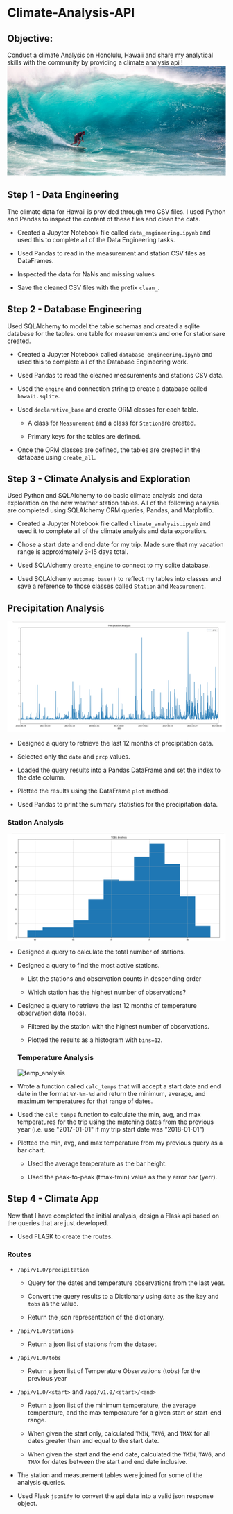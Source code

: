 # Climate-Analysis-API
## Objective:
Conduct a climate Analysis on Honolulu, Hawaii and share my analytical skills with the community by providing a climate analysis api !
![surfs-up](images/surfs-up.jpeg)

## Step 1 - Data Engineering
The climate data for Hawaii is provided through two CSV files. I used Python and Pandas to inspect the content of these files and clean the data.
* Created a Jupyter Notebook file called `data_engineering.ipynb` and used this to complete all of the Data Engineering tasks.

* Used Pandas to read in the measurement and station CSV files as DataFrames.

* Inspected the data for NaNs and missing values

* Save the cleaned CSV files with the prefix `clean_`.


## Step 2 - Database Engineering
Used SQLAlchemy to model the table schemas and created a sqlite database for the tables. one table for measurements and one for stationsare created.

* Created a Jupyter Notebook called `database_engineering.ipynb` and used this to complete all of the Database Engineering work.

* Used Pandas to read the cleaned measurements and stations CSV data.

* Used the `engine` and connection string to create a database called `hawaii.sqlite`.

* Used `declarative_base` and create ORM classes for each table.

  * A class for `Measurement` and a class for `Station`are created.

  * Primary keys for the tables are defined.

* Once the ORM classes are defined, the tables are created in the database using `create_all`.

## Step 3 - Climate Analysis and Exploration

Used Python and SQLAlchemy to do basic climate analysis and data exploration on the new weather station tables. All of the following analysis are completed using SQLAlchemy ORM queries, Pandas, and Matplotlib.

* Created a Jupyter Notebook file called `climate_analysis.ipynb` and used it to complete all of the climate analysis and data exporation.

* Chose a start date and end date for my trip. Made sure that my vacation range is approximately 3-15 days total.

* Used SQLAlchemy `create_engine` to connect to my sqlite database.

* Used SQLAlchemy `automap_base()` to reflect my tables into classes and save a reference to those classes called `Station` and `Measurement`.

## Precipitation Analysis

![preciptation_analysis](images/precip.PNG)

* Designed a query to retrieve the last 12 months of precipitation data.

* Selected only the `date` and `prcp` values.

* Loaded the query results into a Pandas DataFrame and set the index to the date column.

* Plotted the results using the DataFrame `plot` method.

* Used Pandas to print the summary statistics for the precipitation data.

### Station Analysis

![temp_histogram](images/TOBS.PNG)

* Designed a query to calculate the total number of stations.

* Designed a query to find the most active stations.

  * List the stations and observation counts in descending order

  * Which station has the highest number of observations?

* Designed a query to retrieve the last 12 months of temperature observation data (tobs).

  * Filtered by the station with the highest number of observations.

  * Plotted the results as a histogram with `bins=12`.
  
  ### Temperature Analysis
  
  ![temp_analysis](temp_analysis.PNG)

* Wrote a function called `calc_temps` that will accept a start date and end date in the format `%Y-%m-%d` and return the minimum, average, and maximum temperatures for that range of dates.

* Used the `calc_temps` function to calculate the min, avg, and max temperatures for the trip using the matching dates from the previous year (i.e. use "2017-01-01" if my trip start date was "2018-01-01")

* Plotted the min, avg, and max temperature from my previous query as a bar chart.

  * Used the average temperature as the bar height.

  * Used the peak-to-peak (tmax-tmin) value as the y error bar (yerr).

## Step 4 - Climate App

Now that I have completed the initial analysis, design a Flask api based on the queries that are just developed.

* Used FLASK to create the routes.

### Routes

* `/api/v1.0/precipitation`

  * Query for the dates and temperature observations from the last year.

  * Convert the query results to a Dictionary using `date` as the key and `tobs` as the value.

  * Return the json representation of the dictionary.

* `/api/v1.0/stations`

  * Return a json list of stations from the dataset.

* `/api/v1.0/tobs`

  * Return a json list of Temperature Observations (tobs) for the previous year

* `/api/v1.0/<start>` and `/api/v1.0/<start>/<end>`

  * Return a json list of the minimum temperature, the average temperature, and the max temperature for a given start or start-end range.

  * When given the start only, calculated `TMIN`, `TAVG`, and `TMAX` for all dates greater than and equal to the start date.

  * When given the start and the end date, calculated the `TMIN`, `TAVG`, and `TMAX` for dates between the start and end date inclusive.
  
* The station and measurement tables were joined for some of the analysis queries.

* Used Flask `jsonify` to convert the api data into a valid json response object.









